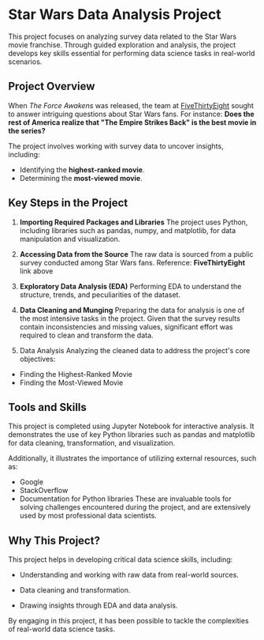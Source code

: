 # Star Wars Data Analysis Project
This project focuses on analyzing survey data related to the Star Wars movie franchise. Through guided exploration and analysis, the project develops key skills essential for performing data science tasks in real-world scenarios.

## Project Overview
When *The Force Awakens* was released, the team at [FiveThirtyEight](https://fivethirtyeight.datasettes.com/fivethirtyeight/star-wars-survey~2FStarWars/134) sought to answer intriguing questions about Star Wars fans. For instance:
**Does the rest of America realize that "The Empire Strikes Back" is the best movie in the series?**

The project involves working with survey data to uncover insights, including:

+ Identifying the **highest-ranked movie**.
+ Determining the **most-viewed movie**.


## Key Steps in the Project
1. **Importing Required Packages and Libraries**
The project uses Python, including libraries such as pandas, numpy, and matplotlib, for data manipulation and visualization.

2. **Accessing Data from the Source**
The raw data is sourced from a public survey conducted among Star Wars fans. Reference: **FiveThirtyEight** link above

3. **Exploratory Data Analysis (EDA)**
Performing EDA to understand the structure, trends, and peculiarities of the dataset.

4. **Data Cleaning and Munging**
Preparing the data for analysis is one of the most intensive tasks in the project. Given that the survey results contain inconsistencies and missing values, significant effort was required to clean and transform the data.

5. Data Analysis
Analyzing the cleaned data to address the project's core objectives:

+ Finding the Highest-Ranked Movie
+ Finding the Most-Viewed Movie


## Tools and Skills
This project is completed using Jupyter Notebook for interactive analysis. It demonstrates the use of key Python libraries such as pandas and matplotlib for data cleaning, transformation, and visualization.

Additionally, it illustrates the importance of utilizing external resources, such as:

+ Google
+ StackOverflow
+ Documentation for Python libraries
These are invaluable tools for solving challenges encountered during the project, and are extensively used by most professional data scientists.

## Why This Project?
This project helps in developing critical data science skills, including:

+ Understanding and working with raw data from real-world sources.

+ Data cleaning and transformation.

+ Drawing insights through EDA and data analysis.

By engaging in this project, it has been possible to tackle the complexities of real-world data science tasks.

